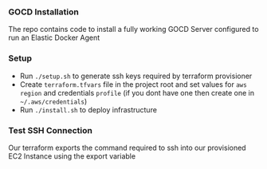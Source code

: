 ### GOCD Installation

The repo contains code to install a fully working GOCD Server configured to run an Elastic Docker Agent

### Setup
- Run `./setup.sh` to generate ssh keys required by terraform provisioner
- Create `terraform.tfvars` file in the project root and set values for `aws region` and credentials `profile` (if you 
dont have one then create one in `~/.aws/credentials`)
- Run `./install.sh` to deploy infrastructure

### Test SSH Connection
Our terraform exports the command required to ssh into our provisioned EC2 Instance using the export variable